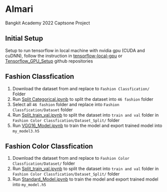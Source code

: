 # Almari
Bangkit Academy 2022 Captsone Project

## Initial Setup
Setup to run tensorflow in local machine with nvidia gpu (CUDA and cuDNN), follow the instruction in [tensorflow-local-gpu](https://github.com/feranteef/tensorflow-local-gpu#tensorflow-local-gpu) or [Tensorflow_GPU_Setup](https://github.com/feranteef/Almari/blob/main/Setup/Tensorflow_GPU_Setup.md) github repositories

## Fashion Classfication
1. Download the dataset from and replace to `Fashion Classfication/` Folder
2. Run [Split Categorical.ipynb](https://github.com/feranteef/Almari/blob/main/Fashion%20Classification/Split%20Categorical.ipynb) to split the dataset into `46 fashion` folder
3. Select all `46 fashion` folder and replace into `Fashion Classfication/Dataset` folder
4. Run [Split_train_val.ipynb](https://github.com/feranteef/Almari/blob/main/Fashion%20Classification/Split_train_val.ipynb) to split the dataset into `train and val` folder in `Fashion Color Classfication/Dataset_Split/` folder
5. Run [VGG16_Model.ipynb](https://github.com/feranteef/Almari/blob/main/Fashion%20Classification/VGG16_Model.ipynb) to train the model and export trained model into `my_model3.h5`


## Fashion Color Classfication
1. Download the dataset from and replace to `Fashion Color Classfication/Dataset/` folder
2. Run [Split_train_val.ipynb](https://github.com/feranteef/Almari/blob/main/Fashion%20Color%20Classfication/Split_train_val.ipynb) to split the dataset into `train and val` folder in `Fashion Color Classfication/Dataset_Split/` folder
3. Run [Standard_Model.ipynb](https://github.com/feranteef/Almari/blob/main/Fashion%20Color%20Classfication/Standard_Model.ipynb) to train the model and export trained model into `my_model.h5`
